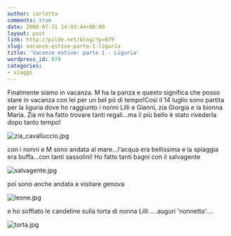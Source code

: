 ```yaml
---
author: carlotta
comments: true
date: 2008-07-31 14:03:44+00:00
layout: post
link: http://pilde.net/blog/?p=879
slug: vacanze-estive-parte-1-liguria
title: 'Vacanze estive: parte 1 - Liguria'
wordpress_id: 879
categories:
- viaggi
---
```


Finalmente siamo in vacanza. M ha la panza e questo significa che posso stare in vacanza con lei per un bel pò di tempo!Così il 14 luglio sono partita per la liguria dove ho raggiunto i nonni Lilli e Gianni, zia Giorgia e la bionna Maria. Zia mi ha fatto trovare tanti regali...ma il più bello è stato rivederla dopo tanto tempo!

![zia_cavalluccio.jpg](http://pilde.net/blog/wp-content/uploads/2008/08/zia_cavalluccio.jpg)




con i nonni e M sono andata al mare...l'acqua era bellissima e la spiaggia era buffa...con tanti sassolini! Ho fatto tanti bagni con il salvagente

![salvagente.jpg](http://pilde.net/blog/wp-content/uploads/2008/08/salvagente.jpg)




poi sono anche andata a visitare genova 

![leone.jpg](http://pilde.net/blog/wp-content/uploads/2008/08/leone.jpg)




e ho soffiato le candeline sulla torta di nonna Lilli ....auguri 'nonnetta'....

![torta.jpg](http://pilde.net/blog/wp-content/uploads/2008/08/torta.jpg)



